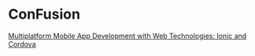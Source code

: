 # ConFusion

[Multiplatform Mobile App Development with Web Technologies: Ionic and Cordova](https://www.coursera.org/learn/ionic-cordova)
